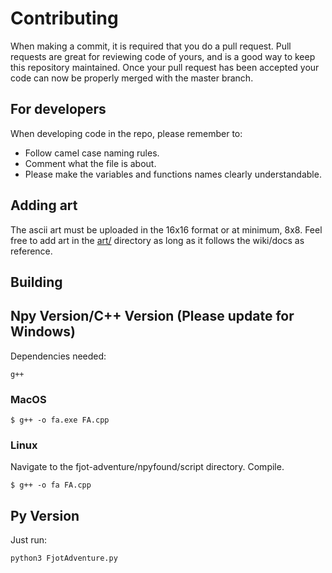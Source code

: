 # Contributing
When making a commit, it is required that you do a pull request. Pull requests are great for reviewing code of yours, and is a good way to keep this repository maintained. Once your pull request has been accepted your code can now be properly merged with the master branch.

## For developers
When developing code in the repo, please remember to:

- Follow camel case naming rules.
- Comment what the file is about.
- Please make the variables and functions names clearly understandable.

## Adding art
The ascii art must be uploaded in the 16x16 format or at minimum, 8x8. Feel free to add art in the [art/](./art/) directory as long as it follows the wiki/docs as reference.

## Building
## Npy Version/C++ Version (Please update for Windows)
Dependencies needed:

```
g++
```

### MacOS
```
$ g++ -o fa.exe FA.cpp
```

### Linux 
Navigate to the fjot-adventure/npyfound/script directory. Compile.
```
$ g++ -o fa FA.cpp
```

## Py Version
Just run:

```
python3 FjotAdventure.py
```
